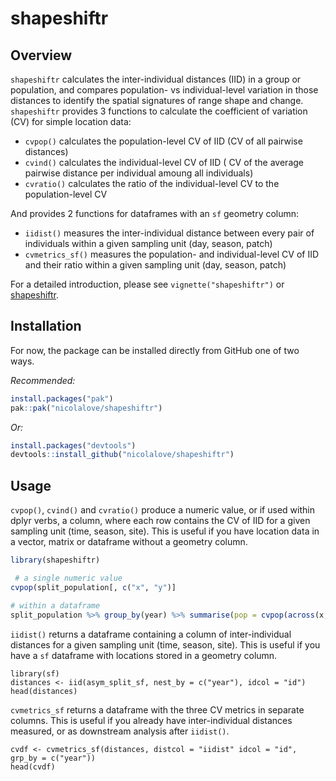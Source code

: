 # shapeshiftr

## Overview

`shapeshiftr` calculates the inter-individual distances (IID) in a group
or population, and compares population- vs individual-level variation in
those distances to identify the spatial signatures of range shape and
change. `shapeshiftr` provides 3 functions to calculate the coefficient
of variation (CV) for simple location data:

-   `cvpop()` calculates the population-level CV of IID (CV of all
    pairwise distances)
-   `cvind()` calculates the individual-level CV of IID ( CV of the
    average pairwise distance per individual amoung all individuals)
-   `cvratio()` calculates the ratio of the individual-level CV to the
    population-level CV

And provides 2 functions for dataframes with an `sf` geometry column:

-   `iidist()` measures the inter-individual distance between every pair
    of individuals within a given sampling unit (day, season, patch)
-   `cvmetrics_sf()` measures the population- and individual-level CV of
    IID and their ratio within a given sampling unit (day, season,
    patch)

For a detailed introduction, please see `vignette("shapeshiftr")` or
[shapeshiftr](articles/shapeshiftr.html).

## Installation

For now, the package can be installed directly from GitHub one of two
ways.

*Recommended:*

``` r
install.packages("pak")
pak::pak("nicolalove/shapeshiftr")
```

*Or:*

``` r
install.packages("devtools")
devtools::install_github("nicolalove/shapeshiftr")
```

## Usage

`cvpop()`, `cvind()` and `cvratio()` produce a numeric value, or if used
within dplyr verbs, a column, where each row contains the CV of IID for
a given sampling unit (time, season, site). This is useful if you have
location data in a vector, matrix or dataframe without a geometry
column.

``` r
library(shapeshiftr)

 # a single numeric value
cvpop(split_population[, c("x", "y")]

# within a dataframe
split_population %>% group_by(year) %>% summarise(pop = cvpop(across(x,y)), ind = cvind(across(x,y)), ratio = cvratio(across(x,y)))
```

`iidist()` returns a dataframe containing a column of inter-individual
distances for a given sampling unit (time, season, site). This is useful
if you have a `sf` dataframe with locations stored in a geometry column.

```         
library(sf)
distances <- iid(asym_split_sf, nest_by = c("year"), idcol = "id")
head(distances)
```

`cvmetrics_sf` returns a dataframe with the three CV metrics in separate
columns. This is useful if you already have inter-individual distances
measured, or as downstream analysis after `iidist()`.

```         
cvdf <- cvmetrics_sf(distances, distcol = "iidist" idcol = "id", grp_by = c("year"))
head(cvdf)
```
